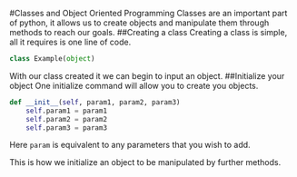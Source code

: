 #Classes and Object Oriented Programming
Classes are an important part of python, it allows us to create objects and manipulate them through methods to reach our goals.
##Creating a class
Creating a class is simple, all it requires is one line of code.
``` python
class Example(object)
```
With our class created it we can begin to input an object.
##Initialize your object
One initialize command will allow you to create you objects.
``` python
def __init__(self, param1, param2, param3)
	self.param1 = param1
	self.param2 = param2
	self.param3 = param3
```
Here `param` is equivalent to any parameters that you wish to add. 

This is how we initialize an object to be manipulated by further methods.
